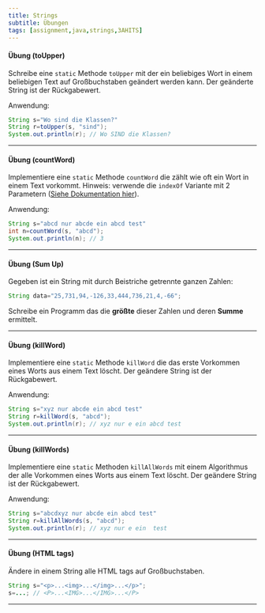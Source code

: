 ```yaml
---
title: Strings
subtitle: Übungen
tags: [assignment,java,strings,3AHITS]
---
```


#### Übung (toUpper)

Schreibe eine `static` Methode `toUpper` mit der ein beliebiges Wort in einem beliebigen Text auf Großbuchstaben geändert werden kann. Der geänderte String ist der Rückgabewert.

Anwendung:

```java
String s="Wo sind die Klassen?"
String r=toUpper(s, "sind");
System.out.println(r); // Wo SIND die Klassen?
```



---

#### Übung (countWord)

Implementiere eine `static` Methode `countWord` die zählt wie oft ein Wort in einem Text vorkommt. Hinweis: verwende die `indexOf` Variante mit 2 Parametern ([Siehe Dokumentation hier](https://docs.oracle.com/javase/7/docs/api/java/lang/String.html#indexOf(java.lang.String,%20int))). 

Anwendung:

```java
String s="abcd nur abcde ein abcd test"
int n=countWord(s, "abcd");
System.out.println(n); // 3
```



---

#### **Übung (Sum Up)**

Gegeben ist ein String mit durch Beistriche getrennte ganzen Zahlen:

```java
String data="25,731,94,-126,33,444,736,21,4,-66";
```

Schreibe ein Programm das die **größte** dieser Zahlen und deren **Summe** ermittelt.



---

#### Übung (killWord)

Implementiere eine `static` Methode `killWord` die das erste Vorkommen eines Worts aus einem Text löscht. Der geändere String ist der Rückgabewert.

Anwendung:

```java
String s="xyz nur abcde ein abcd test"
String r=killWord(s, "abcd");
System.out.println(r); // xyz nur e ein abcd test
```

---

#### Übung (killWords)

Implementiere eine `static` Methoden `killAllWords` mit einem Algorithmus der alle Vorkommen eines Worts aus einem Text löscht. Der geändere String ist der Rückgabewert.

Anwendung:

```java
String s="abcdxyz nur abcde ein abcd test"
String r=killAllWords(s, "abcd");
System.out.println(r); // xyz nur e ein  test
```

---

#### Übung (HTML tags)


Ändere in einem String alle HTML tags auf Großbuchstaben.

```java
String s="<p>...<img>...</img>...</p>";
s=...; // <P>...<IMG>...</IMG>...</P>
```

---

